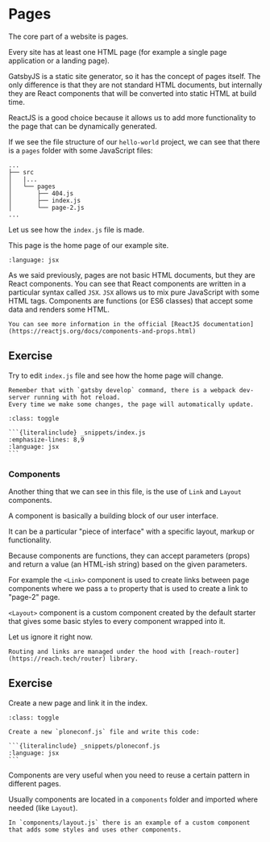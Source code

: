 # Pages

The core part of a website is pages.

Every site has at least one HTML page (for example a single page application or a landing page).

GatsbyJS is a static site generator, so it has the concept of pages itself.
The only difference is that they are not standard HTML documents, but internally they are React components that will be converted into static HTML at build time.

ReactJS is a good choice because it allows us to add more functionality to the page that can be dynamically generated.

If we see the file structure of our `hello-world` project, we can see that there is a `pages` folder with some JavaScript files:

```console
...
├── src
│   |...
│   └── pages
│       ├── 404.js
│       ├── index.js
│       └── page-2.js
...
```

Let us see how the `index.js` file is made.

This page is the home page of our example site.

```{literalinclude} _snippets/index_orig.js
:language: jsx
```

As we said previously, pages are not basic HTML documents, but they are React components.
You can see that React components are written in a particular syntax called `JSX`.
`JSX` allows us to mix pure JavaScript with some HTML tags.
Components are functions (or ES6 classes) that accept some data and renders some HTML.

```{note}
You can see more information in the official [ReactJS documentation](https://reactjs.org/docs/components-and-props.html)
```

## Exercise

Try to edit `index.js` file and see how the home page will change.

```{note}
Remember that with `gatsby develop` command, there is a webpack dev-server running with hot reload.
Every time we make some changes, the page will automatically update.
```

````{admonition} Solution
:class: toggle

```{literalinclude} _snippets/index.js
:emphasize-lines: 8,9
:language: jsx
```
````

### Components

Another thing that we can see in this file, is the use of `Link` and `Layout` components.

A component is basically a building block of our user interface.

It can be a particular "piece of interface" with a specific layout, markup or functionality.

Because components are functions, they can accept parameters (props) and return a value (an HTML-ish string) based on the given parameters.

For example the `<Link>` component is used to create links between page components where we pass a `to` property that is used to create a link to "page-2" page.

`<Layout>` component is a custom component created by the default starter that gives some basic styles to every component wrapped into it.

Let us ignore it right now.

```{note}
Routing and links are managed under the hood with [reach-router](https://reach.tech/router) library.
```

## Exercise

Create a new page and link it in the index.

````{admonition} Solution
:class: toggle

Create a new `ploneconf.js` file and write this code:

```{literalinclude} _snippets/ploneconf.js
:language: jsx
```
````

Components are very useful when you need to reuse a certain pattern in different pages.

Usually components are located in a `components` folder and imported where needed (like `Layout`).

```{note}
In `components/layout.js` there is an example of a custom component that adds some styles and uses other components.
```
